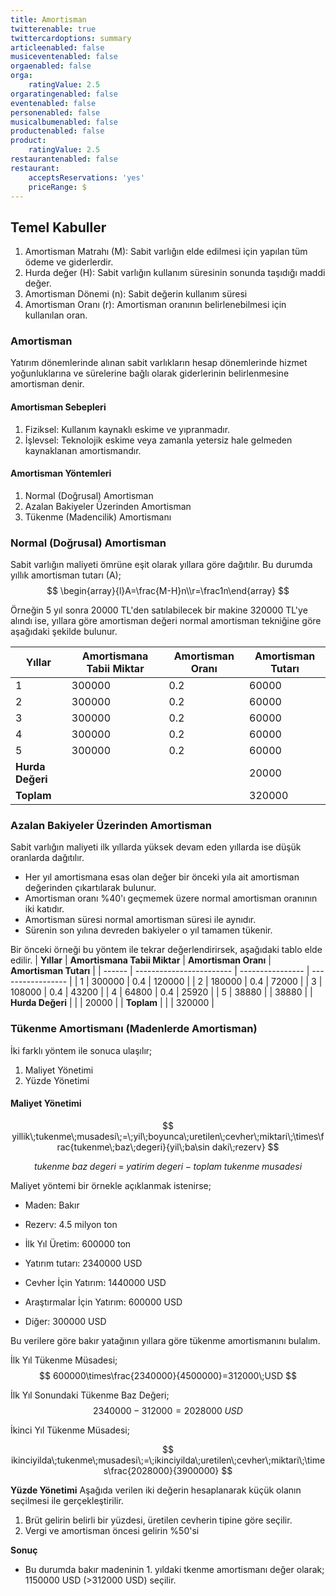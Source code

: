 ```yaml
---
title: Amortisman
twitterenable: true
twittercardoptions: summary
articleenabled: false
musiceventenabled: false
orgaenabled: false
orga:
    ratingValue: 2.5
orgaratingenabled: false
eventenabled: false
personenabled: false
musicalbumenabled: false
productenabled: false
product:
    ratingValue: 2.5
restaurantenabled: false
restaurant:
    acceptsReservations: 'yes'
    priceRange: $
---
```


## Temel Kabuller
1. Amortisman Matrahı (M): Sabit varlığın elde edilmesi için yapılan tüm ödeme ve giderlerdir.
2. Hurda değer (H): Sabit varlığın kullanım süresinin sonunda taşıdığı maddi değer.
3. Amortisman Dönemi (n): Sabit değerin kullanım süresi
4. Amortisman Oranı (r): Amortisman oranının belirlenebilmesi için kullanılan oran.

### Amortisman
Yatırım dönemlerinde alınan sabit varlıkların hesap dönemlerinde hizmet yoğunluklarına ve sürelerine bağlı olarak giderlerinin belirlenmesine amortisman denir.
#### Amortisman Sebepleri
1. Fiziksel: Kullanım kaynaklı eskime ve yıpranmadır.
2. İşlevsel: Teknolojik eskime veya zamanla yetersiz hale gelmeden kaynaklanan amortismandır.
#### Amortisman Yöntemleri
1. Normal (Doğrusal) Amortisman
2. Azalan Bakiyeler Üzerinden Amortisman
3. Tükenme (Madencilik) Amortismanı

### Normal (Doğrusal) Amortisman
Sabit varlığın maliyeti ömrüne eşit olarak yıllara göre dağıtılır. Bu durumda yıllık amortisman tutarı (A);
$$
\begin{array}{l}A=\frac{M-H}n\\r=\frac1n\end{array}
$$

Örneğin 5 yıl sonra 20000 TL'den satılabilecek bir makine 320000 TL'ye alındı ise, yıllara göre amortisman değeri normal amortisman tekniğine göre aşağıdaki şekilde bulunur.

| **Yıllar** | **Amortismana Tabii Miktar** | **Amortisman Oranı** | **Amortisman Tutarı** |
| ------ | ------------------------ | ---------------- | ----------------- |
| 1 | 300000 | 0.2 | 60000 |
| 2 | 300000 | 0.2 | 60000 |
| 3 | 300000 | 0.2 | 60000 |
| 4 | 300000 | 0.2 | 60000 |
| 5 | 300000 | 0.2 | 60000 |
| **Hurda Değeri** | | | 20000 |
| **Toplam** | | | 320000 |

### Azalan Bakiyeler Üzerinden Amortisman
Sabit varlığın maliyeti ilk yıllarda yüksek devam eden yıllarda ise düşük oranlarda dağıtılır.
* Her yıl amortismana esas olan değer bir önceki yıla ait amortisman değerinden çıkartılarak bulunur.
* Amortisman oranı %40'ı geçmemek üzere normal amortisman oranının iki katıdır.
* Amortisman süresi normal amortisman süresi ile aynıdır.
* Sürenin son yılına devreden bakiyeler o yıl tamamen tükenir.

Bir önceki örneği bu yöntem ile tekrar değerlendirirsek, aşağıdaki tablo elde edilir.
| **Yıllar** | **Amortismana Tabii Miktar** | **Amortisman Oranı** | **Amortisman Tutarı** |
| ------ | ------------------------ | ---------------- | ----------------- |
| 1 | 300000 | 0.4 | 120000 |
| 2 | 180000 | 0.4 | 72000 |
| 3 | 108000 | 0.4 | 43200 |
| 4 | 64800 | 0.4 | 25920 |
| 5 | 38880 |  | 38880 |
| **Hurda Değeri** | | | 20000 |
| **Toplam** | | | 320000 |

### Tükenme Amortismanı (Madenlerde Amortisman)
İki farklı yöntem ile sonuca ulaşılır;
1. Maliyet Yönetimi
2. Yüzde Yönetimi

#### Maliyet Yönetimi
$$
yillik\;tukenme\;musadesi\;=\;yil\;boyunca\;uretilen\;cevher\;miktari\;\times\frac{tukenme\;baz\;degeri}{yil\;ba\sin daki\;rezerv}
$$

$$
tukenme\;baz\;degeri\;=\;yatirim\;degeri\;-\;toplam\;tukenme\;musadesi
$$

Maliyet yöntemi bir örnekle açıklanmak istenirse;
* Maden: Bakır
* Rezerv: 4.5 milyon ton
* İlk Yıl Üretim: 600000 ton
* Yatırım tutarı: 2340000 USD

* Cevher İçin Yatırım: 1440000 USD
* Araştırmalar İçin Yatırım: 600000 USD
* Diğer: 300000 USD

Bu verilere göre bakır yatağının yıllara göre tükenme amortismanını bulalım.

İlk Yıl Tükenme Müsadesi;
$$
600000\times\frac{2340000}{4500000}=312000\;USD
$$

İlk Yıl Sonundaki Tükenme Baz Değeri;
$$
2340000-312000=2028000\;USD
$$

İkinci Yıl Tükenme Müsadesi;

$$
ikinciyilda\;tukenme\;musadesi\;=\;ikinciyilda\;uretilen\;cevher\;miktari\;\times\frac{2028000}{3900000}
$$

**Yüzde Yönetimi**
Aşağıda verilen iki değerin hesaplanarak küçük olanın seçilmesi ile gerçekleştirilir.
1. Brüt gelirin belirli bir yüzdesi, üretilen cevherin tipine göre seçilir.
2. Vergi ve amortisman öncesi gelirin %50'si

**Sonuç**
* Bu durumda bakır madeninin 1. yıldaki tkenme amortismanı değer olarak; 1150000 USD (>312000 USD) seçilir.